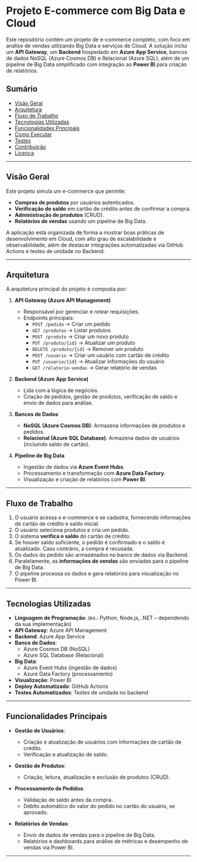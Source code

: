 # Projeto E-commerce com Big Data e Cloud

Este repositório contém um projeto de e-commerce completo, com foco em análise de vendas utilizando Big Data e serviços de Cloud. A solução inclui um **API Gateway**, um **Backend** hospedado em **Azure App Service**, bancos de dados NoSQL (Azure Cosmos DB) e Relacional (Azure SQL), além de um pipeline de Big Data simplificado com integração ao **Power BI** para criação de relatórios.

## Sumário
- [Visão Geral](#visão-geral)
- [Arquitetura](#arquitetura)
- [Fluxo de Trabalho](#fluxo-de-trabalho)
- [Tecnologias Utilizadas](#tecnologias-utilizadas)
- [Funcionalidades Principais](#funcionalidades-principais)
- [Como Executar](#como-executar)
- [Testes](#testes)
- [Contribuição](#contribuição)
- [Licença](#licença)

---

## Visão Geral
Este projeto simula um e-commerce que permite:
- **Compras de produtos** por usuários autenticados.
- **Verificação de saldo** em cartão de crédito antes de confirmar a compra.
- **Administração de produtos** (CRUD).
- **Relatórios de vendas** usando um pipeline de Big Data.

A aplicação está organizada de forma a mostrar boas práticas de desenvolvimento em Cloud, com alto grau de escalabilidade e observabilidade, além de destacar integrações automatizadas via GitHub Actions e testes de unidade no Backend.

---

## Arquitetura
A arquitetura principal do projeto é composta por:
1. **API Gateway (Azure API Management)**  
   - Responsável por gerenciar e rotear requisições.
   - Endpoints principais:
     - `POST /pedido` → Criar um pedido  
     - `GET /produtos` → Listar produtos  
     - `POST /produto` → Criar um novo produto  
     - `PUT /produto/{id}` → Atualizar um produto  
     - `DELETE /produto/{id}` → Remover um produto  
     - `POST /usuario` → Criar um usuário com cartão de crédito  
     - `PUT /usuario/{id}` → Atualizar informações do usuário  
     - `GET /relatorio-vendas` → Gerar relatório de vendas  

2. **Backend (Azure App Service)**  
   - Lida com a lógica de negócios.
   - Criação de pedidos, gestão de produtos, verificação de saldo e envio de dados para análise.

3. **Bancos de Dados**  
   - **NoSQL (Azure Cosmos DB)**: Armazena informações de produtos e pedidos.  
   - **Relacional (Azure SQL Database)**: Armazena dados de usuários (incluindo saldo de cartão).

4. **Pipeline de Big Data**  
   - Ingestão de dados via **Azure Event Hubs**.  
   - Processamento e transformação com **Azure Data Factory**.  
   - Visualização e criação de relatórios com **Power BI**.

---

## Fluxo de Trabalho
1. O usuário acessa o e-commerce e se cadastra, fornecendo informações de cartão de crédito e saldo inicial.
2. O usuário seleciona produtos e cria um pedido.
3. O sistema **verifica o saldo** do cartão de crédito.
4. Se houver saldo suficiente, o pedido é confirmado e o saldo é atualizado. Caso contrário, a compra é recusada.
5. Os dados do pedido são armazenados no banco de dados via Backend.
6. Paralelamente, as **informações de vendas** são enviadas para o pipeline de Big Data.
7. O pipeline processa os dados e gera relatórios para visualização no Power BI.

---

## Tecnologias Utilizadas
- **Linguagem de Programação**: (ex.: Python, Node.js, .NET – dependendo da sua implementação)
- **API Gateway**: Azure API Management
- **Backend**: Azure App Service
- **Banco de Dados**:
  - Azure Cosmos DB (NoSQL)
  - Azure SQL Database (Relacional)
- **Big Data**:
  - Azure Event Hubs (ingestão de dados)
  - Azure Data Factory (processamento)
- **Visualização**: Power BI
- **Deploy Automatizado**: GitHub Actions
- **Testes Automatizados**: Testes de unidade no backend

---

## Funcionalidades Principais
- **Gestão de Usuários**:
  - Criação e atualização de usuários com informações de cartão de crédito.
  - Verificação e atualização de saldo.
  
- **Gestão de Produtos**:
  - Criação, leitura, atualização e exclusão de produtos (CRUD).

- **Processamento de Pedidos**:
  - Validação de saldo antes da compra.
  - Débito automático do valor do pedido no cartão do usuário, se aprovado.

- **Relatórios de Vendas**:
  - Envio de dados de vendas para o pipeline de Big Data.
  - Relatórios e dashboards para análise de métricas e desempenho de vendas via Power BI.

---



